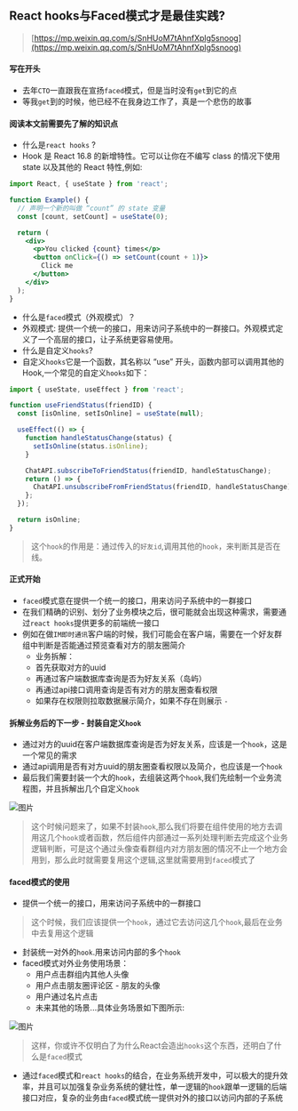 ## React hooks与Faced模式才是最佳实践?

> [https://mp.weixin.qq.com/s/SnHUoM7tAhnfXplg5snoog](https://mp.weixin.qq.com/s/SnHUoM7tAhnfXplg5snoog)

#### 写在开头

- 去年`CTO`一直跟我在宣扬`faced`模式，但是当时没有`get`到它的点
- 等我`get`到的时候，他已经不在我身边工作了，真是一个悲伤的故事

#### 阅读本文前需要先了解的知识点

- 什么是`react hooks` ?
- Hook 是 React 16.8 的新增特性。它可以让你在不编写 class 的情况下使用 state 以及其他的 React 特性,例如:

```jsx
import React, { useState } from 'react';

function Example() {
  // 声明一个新的叫做 “count” 的 state 变量
  const [count, setCount] = useState(0);

  return (
    <div>
      <p>You clicked {count} times</p>
      <button onClick={() => setCount(count + 1)}>
        Click me
      </button>
    </div>
  );
}
```

- 什么是`faced`模式（外观模式）？
- 外观模式: 提供一个统一的接口，用来访问子系统中的一群接口。外观模式定义了一个高层的接口，让子系统更容易使用。
- 什么是自定义`hooks`?
- 自定义`hooks`它是一个函数，其名称以 “use” 开头，函数内部可以调用其他的 Hook,一个常见的自定义`hooks`如下：

```jsx
import { useState, useEffect } from 'react';

function useFriendStatus(friendID) {
  const [isOnline, setIsOnline] = useState(null);

  useEffect(() => {
    function handleStatusChange(status) {
      setIsOnline(status.isOnline);
    }

    ChatAPI.subscribeToFriendStatus(friendID, handleStatusChange);
    return () => {
      ChatAPI.unsubscribeFromFriendStatus(friendID, handleStatusChange);
    };
  });

  return isOnline;
}
```

> 这个`hook`的作用是：通过传入的`好友id`,调用其他的`hook`，来判断其是否在线。

#### 正式开始

- `faced`模式意在提供一个统一的接口，用来访问子系统中的一群接口
- 在我们精确的识别、划分了业务模块之后，很可能就会出现这种需求，需要通过`react hooks`提供更多的前端统一接口
- 例如在做`IM即时通讯`客户端的时候，我们可能会在客户端，需要在一个好友群组中判断是否能通过预览查看对方的朋友圈简介
  - 业务拆解：
  - 首先获取对方的uuid
  - 再通过客户端数据库查询是否为好友关系（岛屿）
  - 再通过api接口调用查询是否有对方的朋友圈查看权限
  - 如果存在权限则拉取数据展示简介，如果不存在则展示 `-`

#### 拆解业务后的下一步 - 封装自定义`hook`

- 通过对方的uuid在客户端数据库查询是否为好友关系，应该是一个`hook`，这是一个常见的需求
- 通过api调用是否有对方uuid的朋友圈查看权限以及简介，也应该是一个`hook`
- 最后我们需要封装一个大的`hook`，去组装这两个`hook`,我们先绘制一个业务流程图，并且拆解出几个自定义`hook`

![图片](https://mmbiz.qpic.cn/sz_mmbiz_png/3GPT1CHiaSVvpV9rrsbb6ngoXPygiaf6gmdZiccwgK5QFWzSkLLd655WzahxgMtvYtKju6EDAdzro5SgRw9QRnq4g/640?wx_fmt=png&tp=webp&wxfrom=5&wx_lazy=1&wx_co=1)

> 这个时候问题来了，如果不封装`hook`,那么我们将要在组件使用的地方去调用这几个`hook`或者函数，然后组件内部通过一系列处理判断去完成这个业务逻辑判断，可是这个通过头像查看群组内对方朋友圈的情况不止一个地方会用到，那么此时就需要复用这个逻辑,这里就需要用到`faced`模式了

#### faced模式的使用

- 提供一个统一的接口，用来访问子系统中的一群接口

> 这个时候，我们应该提供一个`hook`，通过它去访问这几个`hook`,最后在业务中去复用这个逻辑

- 封装统一对外的`hook`.用来访问内部的多个`hook`
- faced模式对外业务使用场景：
  - 用户点击群组内其他人头像
  - 用户点击朋友圈评论区 - 朋友的头像
  - 用户通过名片点击
  - 未来其他的场景...具体业务场景如下图所示:

![图片](https://mmbiz.qpic.cn/sz_mmbiz_png/3GPT1CHiaSVvpV9rrsbb6ngoXPygiaf6gmRNYTUtnA6ResUKictiaNicMPrdUeO41Gcltb5ERHvNwlqhO8ib3L6HlK4A/640?wx_fmt=png&tp=webp&wxfrom=5&wx_lazy=1&wx_co=1)

> 这样，你或许不仅明白了为什么React会造出`hooks`这个东西，还明白了什么是`faced`模式

- 通过`faced`模式和`react hooks`的结合，在业务系统开发中，可以极大的提升效率，并且可以加强复杂业务系统的健壮性，单一逻辑的`hook`跟单一逻辑的后端接口对应，复杂的业务由`faced`模式统一提供对外的接口以访问内部的子系统

